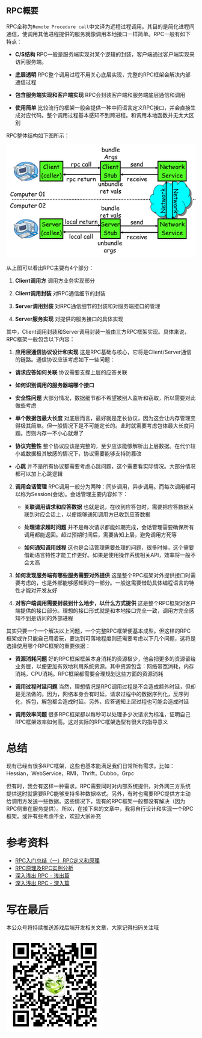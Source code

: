 RPC概要
-----------------
RPC全称为`Remote Procedure call`中文译为远程过程调用。其目的是简化进程间通信，使调用其他进程提供的服务就像调用本地接口一样简单。RPC一般有如下特点：

* **C/S结构** RPC一般是服务端实现对某个逻辑的封装，客户端通过客户端实现来访问服务端。

* **底层透明** RPC整个调用过程不用关心底层实现，完整的RPC框架会解决内部通信过程

* **包含服务端实现和客户端实现** RPC会封装客户端和服务端底层通信和调用

* **使用简单** 比较流行的框架一般会提供一种中间语言定义RPC接口，并会直接生成对应代码。整个调用过程基本感知不到跨进程。和调用本地函数并无太大区别

RPC整体结构如下图所示：

![](RPCzhengtijiegou.png)

从上图可以看出RPC主要有4个部分：

1. **Client调用方** 调用方业务实现部分

2. **Client调用封装** 对RPC通信细节的封装

3. **Server调用封装** 对RPC通信细节的封装和对服务端接口的管理

4. **Server服务实现** 对提供的服务接口的具体实现

其中，Client调用封装和Server调用封装一般由三方RPC框架实现。具体来说，RPC框架一般包含以下内容：

1. **应用层通信协议设计和实现** 这是RPC基础与核心，它将是Client/Server通信的链路。通信协议应该考虑如下一些问题：

  * **请求应答如何关联** 协议需要支撑上层的应答关联

  * **如何识别调用的服务器端哪个接口**

  * **安全性问题** 大部分情况，数据细节都不希望被别人监听和窃取，所以需要对此做些考虑

  * **单个数据包最大长度** 对底层而言，最好就是定长协议，因为这会让内存管理变得极其简单。但一般情况下是不可能定长的。此时就需要考虑包体最大长度问题。否则内存一不小心就爆了
  
  * **协议完整性** 整个协议应该是完整的，至少应该能够解析出上层数据。在代价较小或数据极其敏感的情况下，协议需要能够支持防篡改
  
  * **心跳** 并不是所有协议都需要考虑心跳问题，这个需要看实际情况。大部分情况都可以加上心跳逻辑

2. **调用会话管理** RPC调用一般分为两种：同步调用，异步调用。而每次调用都可以称为Session(会话)。会话管理主要内容如下：

	* **关联调用请求和应答数据** 也就是说，在收到应答包时，需要把应答数据关联到对应会话上，以便能够通知调用方已收到应答数据

	* **处理请求超时问题** 并不是每次请求都能如期完成，会话管理需要确保所有调用都能返回。超过预期时间后，需要告知上层，避免调用方死等

	* **如何通知调用线程** 这也是会话管理需要处理的问题，很多时候，这个需要借助语言特性才能工作更好。如果是使用操作系统相关API，效率将一般不会太高

3. **如何发现服务端有哪些服务需要对外提供** 这是整个RPC框架对外提供接口时需要考虑的，也是外部能够感知到的一部分。一般这需要借助具体编程语言的特性才能对开发友好

4. **对客户端调用需要封装到什么地步，以什么方式提供** 这是整个RPC框架对客户端提供的接口部分。理想的接口形式就是和本地接口完全一致，调用方完全感知不到是访问的外部进程

其实只要一个一个解决以上问题，一个完整RPC框架便基本成型。但这样的RPC框架或许只能自己用着玩，要达到可落地程度则还需要考虑以下几个问题，这将是选择使用哪个RPC框架的重要依据：

* **资源消耗问题** 好的RPC框架框架本身消耗的资源极少，他会把更多的资源留给业务层，以便更加有效地利用系统资源。其中资源包含：网络带宽消耗，内存消耗，CPU消耗。RPC框架都需要合理规划这些方面的资源消耗

* **调用过程时延问题** 当然，理想情况是RPC调用过程是不会造成额外时延，但却是无法做的。因为，网络本身会有时延，请求过程中的数据序列化，反序列化，拆包，解包都会造成时延。另外，应答通知上层过程也可能会造成时延

* **调用效率问题** 很多RPC框架都以每秒可以处理多少次请求为标准，证明自己RPC框架效率如何高。这对实际的RPC框架选型有很大的指导意义


# 总结

现有已经有很多RPC框架，这些也基本能满足我们日常所有需求。比如：Hessian，WebService，RMI，Thrift，Dubbo，Grpc

但有时，我会有这样一种需求。RPC需要同时对内部系统提供，对外网三方系统提供这时就需要RPC能够支持多种数据格式。另外，有时也需要RPC提供方主动给调用方发送一些数据。这些情况下，现有的RPC框架一般都没有解决（因为RPC侧重在服务提供）。所以，在接下来的文章中，我将自行设计和实现一个RPC框架。或许有些考虑不全，欢迎大家补充

# 参考资料
* [RPC入门总结（一）RPC定义和原理](https://blog.csdn.net/kingcat666/article/details/78577079)
* [RPC原理及RPC实例分析](https://my.oschina.net/hosee/blog/711632)
* [深入浅出 RPC - 浅出篇](https://blog.csdn.net/mindfloating/article/details/39473807)
* [深入浅出 RPC - 深入篇](https://blog.csdn.net/mindfloating/article/details/39474123)

# 写在最后

本公众号将持续推送游戏后端开发相关文章，大家记得扫码关注哦

![](../qrcode_for_gh_358fba492d69_258.jpg)